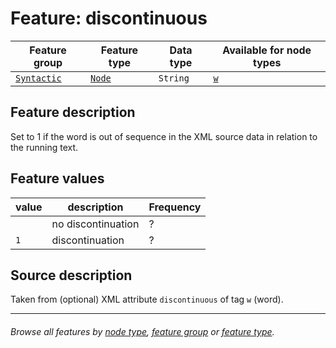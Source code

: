# Feature: discontinuous

Feature group | Feature type | Data type | Available for node types
---  | --- | --- | --- 
[`Syntactic`](featuresbygroup.md#syntactic-features) | [`Node`](featuresbyfeaturetype.md#node-features) | `String` | [`w`](featuresbynodetype.md#word-nodes)

## Feature description 

Set to 1 if the word is out of sequence in the XML source data in relation to the running text.  

## Feature values 

value | description | Frequency
---  | --- | --- 
` ` | no discontinuation | ?
`1` |  discontinuation | ?

## Source description

Taken from (optional) XML attribute `discontinuous` of tag `w` (word).

---
###### *Browse all features by [node type](featuresbynodetype.md#readme), [feature group](featuresbygroup.md#readme) or [feature type](featuresbyfeaturetype.md#readme).*
